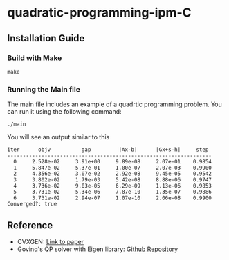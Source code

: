 # quadratic-programming-ipm-C
## Installation Guide
### Build with Make
```
make
```

### Running the Main file
The main file includes an example of a quadrtic programming problem. You can run it using the following command:
```
./main
```
You will see an output similar to this
```
iter      objv          gap         |Ax-b|      |Gx+s-h|     step
------------------------------------------------------------------
  0     2.528e-02     3.91e+00     9.89e-08     2.07e-01    0.9854
  1     5.847e-02     5.37e-01     1.00e-07     2.07e-03    0.9900
  2     4.356e-02     3.07e-02     2.92e-08     9.45e-05    0.9542
  3     3.802e-02     1.79e-03     5.42e-08     8.88e-06    0.9747
  4     3.736e-02     9.03e-05     6.29e-09     1.13e-06    0.9853
  5     3.731e-02     5.34e-06     7.87e-10     1.35e-07    0.9886
  6     3.731e-02     2.94e-07     1.07e-10     2.06e-08    0.9900
Converged?: true
```

## Reference
 - CVXGEN: [Link to paper](https://web.stanford.edu/~boyd/papers/pdf/code_gen_impl.pdf)
 - Govind's QP solver with Eigen library: [Github Repository](https://github.com/govindchari/QPSolver)